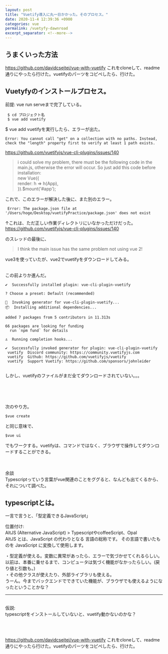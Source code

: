 ```yaml
---
layout: post
title: "Vuetify導入に丸一日かかった。そのプロセス。"
date: 2020-11-4 12:39:36 +0900
categories: vue
permalink: /vuetyfy-dawnroad
excerpt_separator: <!--more-->
---
```


<!--more-->

## うまくいった方法


https://github.com/davidcsejtei/vue-with-vuetify
これをcloneして、readme通りにやったら行けた。vuetifyのパーツをコピペしたら、行けた。

## Vuetyfyのインストールプロセス。

前提: vue run serveまで完了している。

```
 $ cd プロジェクト名 
 $ vue add vuetify
```

$ vue add vuetifyを実行したら、エラーが出た。

```
Error: You cannot call "get" on a collection with no paths. Instead, check the "length" property first to verify at least 1 path exists.
```

https://github.com/vuetifyjs/vue-cli-plugins/issues/140

>i could solve my problem, there must be the following code in the main.js, otherwise the error will occur. So just add this code before installation:<br>
> new Vue({<br>
    render: h => h(App),<br>
}).$mount('#app');

これで、このエラーが解決した後に、また別のエラー。<be>

```
 Error: The package.json file at '/Users/hoge/Desktop/vuetifyPractice/package.json' does not exist
```
↑これは、ただ正しい作業ディレクトリにいなかっただけだった。
<br>
https://github.com/vuetifyjs/vue-cli-plugins/issues/140

のスレッドの最後に、
>I think the main issue has the same problem not using vue 2!

vue3を使っていたが、vue2でvuetifyをダウンロードしてみる。

<br>
この前よりか進んだ。

```
✔  Successfully installed plugin: vue-cli-plugin-vuetify

? Choose a preset: Default (recommended)

🚀  Invoking generator for vue-cli-plugin-vuetify...
📦  Installing additional dependencies...

added 7 packages from 5 contributors in 11.313s

66 packages are looking for funding
  run `npm fund` for details

⚓  Running completion hooks...

✔  Successfully invoked generator for plugin: vue-cli-plugin-vuetify
 vuetify  Discord community: https://community.vuetifyjs.com
 vuetify  Github: https://github.com/vuetifyjs/vuetify
 vuetify  Support Vuetify: https://github.com/sponsors/johnleider


```
しかし、vuetifyのファイルがまだ全てダウンロードされていない。。。


<br><br><br>

次のやり方。
<br>

```
$vue create
```
と同じ意味で、


```
$vue ui
```

でもワークする。vuetifyは、コマンドではなく、ブラウザで操作してダウンロードすることができる。

<br><br>
余談
<br>
Typescriptっていう言葉がvue関連のことをググると、なんども出てくるから、それについて調べた。<br>

## typescriptとは。

一言で言うと、「型定義できるJavaScript」

位置付け:<br>
AltJS (Alternative JavaScript) > TypescriptやcoffeeScript、Opal<br>
AltJS とは、JavaScript の代わりとなる 言語の総称です。
その言語で書いたものを JavaScript に変換して使用します。<br>


・型定義が使える。変数に異常があったら、エラーで気づかせてくれるらしい。以前は、本番に乗せるまで、コンピュータは気づく機能がなかったらしい。(戻り値と引数も。)<br>
・その他クラスが使えたり、外部ライブラリも使える。<br>
うーん。今までバックエンドでできていた機能が、ブラウザでも使えるようになったということかな？<br>

------
<br>
仮説: <br>
typescriptをインストールしていないと、vuetify動かないのかな？

<br><br>

https://github.com/davidcsejtei/vue-with-vuetify
これをcloneして、readme通りにやったら行けた。vuetifyのパーツをコピペしたら、行けた。
